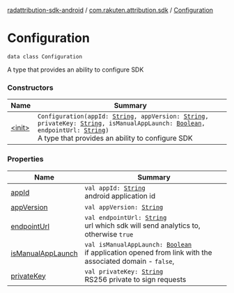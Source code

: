 [radattribution-sdk-android](../../index.md) / [com.rakuten.attribution.sdk](../index.md) / [Configuration](./index.md)

# Configuration

`data class Configuration`

A type that provides an ability to configure SDK

### Constructors

| Name | Summary |
|---|---|
| [&lt;init&gt;](-init-.md) | `Configuration(appId: `[`String`](https://kotlinlang.org/api/latest/jvm/stdlib/kotlin/-string/index.html)`, appVersion: `[`String`](https://kotlinlang.org/api/latest/jvm/stdlib/kotlin/-string/index.html)`, privateKey: `[`String`](https://kotlinlang.org/api/latest/jvm/stdlib/kotlin/-string/index.html)`, isManualAppLaunch: `[`Boolean`](https://kotlinlang.org/api/latest/jvm/stdlib/kotlin/-boolean/index.html)`, endpointUrl: `[`String`](https://kotlinlang.org/api/latest/jvm/stdlib/kotlin/-string/index.html)`)`<br>A type that provides an ability to configure SDK |

### Properties

| Name | Summary |
|---|---|
| [appId](app-id.md) | `val appId: `[`String`](https://kotlinlang.org/api/latest/jvm/stdlib/kotlin/-string/index.html)<br>android application id |
| [appVersion](app-version.md) | `val appVersion: `[`String`](https://kotlinlang.org/api/latest/jvm/stdlib/kotlin/-string/index.html) |
| [endpointUrl](endpoint-url.md) | `val endpointUrl: `[`String`](https://kotlinlang.org/api/latest/jvm/stdlib/kotlin/-string/index.html)<br>url which sdk will send analytics to, otherwise `true` |
| [isManualAppLaunch](is-manual-app-launch.md) | `val isManualAppLaunch: `[`Boolean`](https://kotlinlang.org/api/latest/jvm/stdlib/kotlin/-boolean/index.html)<br>if application opened from link with the associated domain - `false`, |
| [privateKey](private-key.md) | `val privateKey: `[`String`](https://kotlinlang.org/api/latest/jvm/stdlib/kotlin/-string/index.html)<br>RS256 private to sign requests |
